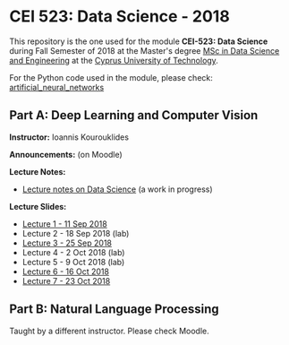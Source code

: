 # CEI 523: Data Science - 2018

This repository is the one used for the module __CEI-523: Data Science__ during Fall Semester of 2018 at the Master's degree [MSc in Data Science and Engineering](https://www.cut.ac.cy/faculties/fet/eecei/module-description/modules-msc-data-science-and-engineering/?languageId=1) at the [Cyprus University of Technology](https://www.cut.ac.cy/).

For the Python code used in the module, please check: [artificial_neural_networks](https://github.com/kourouklides/artificial_neural_networks)

## Part A: Deep Learning and Computer Vision

__Instructor:__ Ioannis Kourouklides

__Announcements:__ (on Moodle)

__Lecture Notes:__

- [Lecture notes on Data Science](https://goo.gl/VSTGUQ) (a work in progress)

__Lecture Slides:__

- [Lecture 1 - 11 Sep 2018](https://goo.gl/v8hJda)
- Lecture 2 - 18 Sep 2018 (lab)
- [Lecture 3 - 25 Sep 2018](https://goo.gl/NcvGQS)
- Lecture 4 -  2 Oct 2018 (lab)
- Lecture 5 -  9 Oct 2018 (lab)
- [Lecture 6 - 16 Oct 2018](https://goo.gl/RJwG19)
- [Lecture 7 - 23 Oct 2018](https://goo.gl/5ZTnGH)


## Part B: Natural Language Processing

Taught by a different instructor. Please check Moodle.
